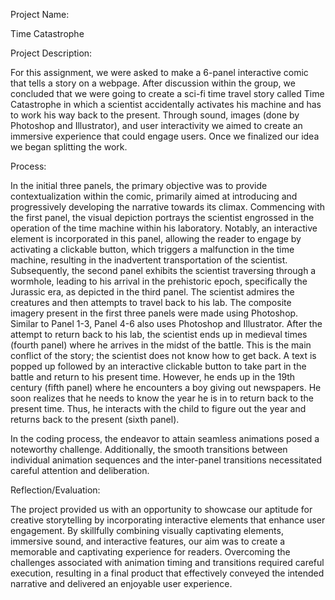 Project Name:

Time Catastrophe


Project Description:

For this assignment, we were asked to make a 6-panel interactive comic that tells a story on a webpage. After discussion within the group, we concluded that we were going to create a sci-fi time travel story called Time Catastrophe in which a scientist accidentally activates his machine and has to work his way back to the present. Through sound, images (done by Photoshop and Illustrator), and user interactivity we aimed to create an immersive experience that could engage users. Once we finalized our idea we began splitting the work.


Process:

In the initial three panels, the primary objective was to provide contextualization within the comic, primarily aimed at introducing and progressively developing the narrative towards its climax. Commencing with the first panel, the visual depiction portrays the scientist engrossed in the operation of the time machine within his laboratory. Notably, an interactive element is incorporated in this panel, allowing the reader to engage by activating a clickable button, which triggers a malfunction in the time machine, resulting in the inadvertent transportation of the scientist. Subsequently, the second panel exhibits the scientist traversing through a wormhole, leading to his arrival in the prehistoric epoch, specifically the Jurassic era, as depicted in the third panel. The scientist admires the creatures and then attempts to travel back to his lab. The composite imagery present in the first three panels were made using Photoshop.
Similar to Panel 1-3, Panel 4-6 also uses Photoshop and Illustrator. After the attempt to return back to his lab, the scientist ends up in medieval times (fourth panel) where he arrives in the midst of the battle. This is the main conflict of the story; the scientist does not know how to get back. A text is popped up followed by an interactive clickable button to take part in the battle and return to his present time. However, he ends up in the 19th century (fifth panel) where he encounters a boy giving out newspapers. He soon realizes that he needs to know the year he is in to return back to the present time. Thus, he interacts with the child to figure out the year and returns back to the present (sixth panel).

In the coding process, the endeavor to attain seamless animations posed a noteworthy challenge. Additionally, the smooth transitions between individual animation sequences and the inter-panel transitions necessitated careful attention and deliberation.


Reflection/Evaluation:

The project provided us with an opportunity to showcase our aptitude for creative storytelling by incorporating interactive elements that enhance user engagement. By skillfully combining visually captivating elements, immersive sound, and interactive features, our aim was to create a memorable and captivating experience for readers. Overcoming the challenges associated with animation timing and transitions required careful execution, resulting in a final product that effectively conveyed the intended narrative and delivered an enjoyable user experience.

